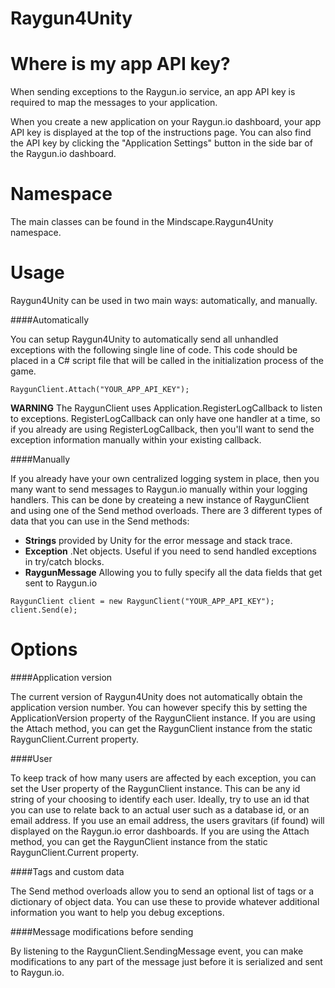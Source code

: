 Raygun4Unity
============

Where is my app API key?
====================

When sending exceptions to the Raygun.io service, an app API key is required to map the messages to your application.

When you create a new application on your Raygun.io dashboard, your app API key is displayed at the top of the instructions page. You can also find the API key by clicking the "Application Settings" button in the side bar of the Raygun.io dashboard.

Namespace
====================
The main classes can be found in the Mindscape.Raygun4Unity namespace.

Usage
====================

Raygun4Unity can be used in two main ways: automatically, and manually.

####Automatically

You can setup Raygun4Unity to automatically send all unhandled exceptions with the following single line of code. This code should be placed in a C# script file that will be called in the initialization process of the game.

```
RaygunClient.Attach("YOUR_APP_API_KEY");
```

**WARNING** The RaygunClient uses Application.RegisterLogCallback to listen to exceptions. RegisterLogCallback can only have one handler at a time, so if you already are using RegisterLogCallback,
then you'll want to send the exception information manually within your existing callback.

####Manually

If you already have your own centralized logging system in place, then you many want to send messages to Raygun.io manually within your logging handlers.
This can be done by createing a new instance of RaygunClient and using one of the Send method overloads. There are 3 different types of data that you can use in the Send methods:

* **Strings** provided by Unity for the error message and stack trace.
* **Exception** .Net objects. Useful if you need to send handled exceptions in try/catch blocks.
* **RaygunMessage** Allowing you to fully specify all the data fields that get sent to Raygun.io

```
RaygunClient client = new RaygunClient("YOUR_APP_API_KEY");
client.Send(e);
```

Options
====================

####Application version

The current version of Raygun4Unity does not automatically obtain the application version number. You can however specify this by setting the ApplicationVersion property of the RaygunClient instance.
If you are using the Attach method, you can get the RaygunClient instance from the static RaygunClient.Current property.

####User

To keep track of how many users are affected by each exception, you can set the User property of the RaygunClient instance. This can be any id string of your choosing to identify each user.
Ideally, try to use an id that you can use to relate back to an actual user such as a database id, or an email address. If you use an email address, the users gravitars (if found) will displayed on the Raygun.io error dashboards.
If you are using the Attach method, you can get the RaygunClient instance from the static RaygunClient.Current property.

####Tags and custom data

The Send method overloads allow you to send an optional list of tags or a dictionary of object data. You can use these to provide whatever additional information you want to help you debug exceptions.

####Message modifications before sending

By listening to the RaygunClient.SendingMessage event, you can make modifications to any part of the message just before it is serialized and sent to Raygun.io.
